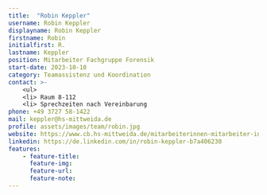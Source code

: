 ```yaml
---
title:  "Robin Keppler"
username: Robin Keppler
displayname: Robin Keppler
firstname: Robin
initialfirst: R.
lastname: Keppler
position: Mitarbeiter Fachgruppe Forensik
start-date: 2023-10-10
category: Teamassistenz und Koordination
contact: >-
    <ul>
    <li> Raum 8-112
    <li> Sprechzeiten nach Vereinbarung
phone: +49 3727 58-1422
mail: keppler@hs-mittweida.de   
profile: assets/images/team/robin.jpg
website: https://www.cb.hs-mittweida.de/mitarbeiterinnen-mitarbeiter-in-ihren-fachgruppen/keppler-robin/
linkedin: https://de.linkedin.com/in/robin-keppler-b7a406230
features:
    - feature-title: 
      feature-img: 
      feature-url: 
      feature-note: 
---
```

